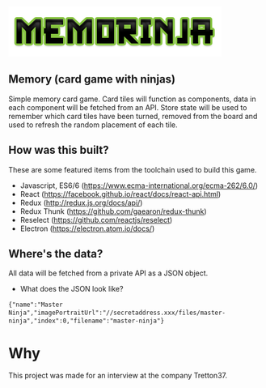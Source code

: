 ![alt text](https://github.com/jimmiehansson/memory/blob/master/memoryinja.jpg)

## Memory (card game with ninjas)
Simple memory card game. Card tiles will function as components, data in each component will be fetched from an API. Store state will be used to remember which card tiles have been turned, removed from the board and used to refresh the random placement of each tile.

## How was this built?
These are some featured items from the toolchain used to build this game.

* Javascript, ES6/6 (https://www.ecma-international.org/ecma-262/6.0/)
* React (https://facebook.github.io/react/docs/react-api.html)
* Redux (http://redux.js.org/docs/api/)
* Redux Thunk (https://github.com/gaearon/redux-thunk)
* Reselect (https://github.com/reactjs/reselect)
* Electron (https://electron.atom.io/docs/)

## Where's the data?
All data will be fetched from a private API as a JSON object.

* What does the JSON look like?
```
{"name":"Master Ninja","imagePortraitUrl":"//secretaddress.xxx/files/master-ninja","index":0,"filename":"master-ninja"}
```

# Why
This project was made for an interview at the company Tretton37.

